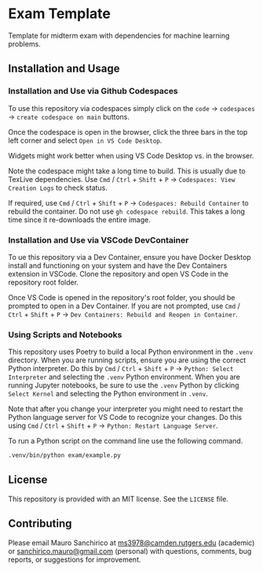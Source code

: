 # Exam Template

Template for midterm exam with dependencies for machine learning problems.

## Installation and Usage

### Installation and Use via Github Codespaces

To use this repository via codespaces simply click on the `code` &rarr; `codespaces` &rarr; `create codespace on main` buttons.

Once the codespace is open in the browser, click the three bars in the top left corner and select `Open in VS Code Desktop`.

Widgets might work better when using VS Code Desktop vs. in the browser.

Note the codespace might take a long time to build. This is usually due to TexLive dependencies. Use `Cmd` / `Ctrl` + `Shift` + `P` &rarr; `Codespaces: View Creation Logs` to check status.

If required, use `Cmd` / `Ctrl` + `Shift` + `P` &rarr; `Codespaces: Rebuild Container` to rebuild the container. Do not use `gh codespace rebuild`. This takes a long time since it re-downloads the entire image.

### Installation and Use via VSCode DevContainer

To ue this repository via a Dev Container, ensure you have Docker Desktop install and functioning on your system and have the Dev Containers extension in VSCode. Clone the repository and open VS Code in the repository root folder.

Once VS Code is opened in the repository's root folder, you should be prompted to open in a Dev Container. If you are not prompted, use `Cmd` / `Ctrl` + `Shift` + `P` &rarr; `Dev Containers: Rebuild and Reopen in Container`.

### Using Scripts and Notebooks

This repository uses Poetry to build a local Python environment in the `.venv` directory. When you are running scripts, ensure you are using the correct Python interpreter. Do this by `Cmd` / `Ctrl` + `Shift` + `P` &rarr; `Python: Select Interpreter` and selecting the `.venv` Python environment. When you are running Jupyter notebooks, be sure to use the `.venv` Python by clicking `Select Kernel` and selecting the Python environment in `.venv`.

Note that after you change your interpreter you might need to restart the Python language server for VS Code to recognize your changes. Do this using `Cmd` / `Ctrl` + `Shift` + `P` &rarr; `Python: Restart Language Server`.

To run a Python script on the command line use the following command.

```bash
.venv/bin/python exam/example.py
```

## License

This repository is provided with an MIT license. See the `LICENSE` file.

## Contributing

Please email Mauro Sanchirico at ms3978@camden.rutgers.edu (academic) or sanchirico.mauro@gmail.com (personal) with questions, comments, bug reports, or suggestions for improvement.

